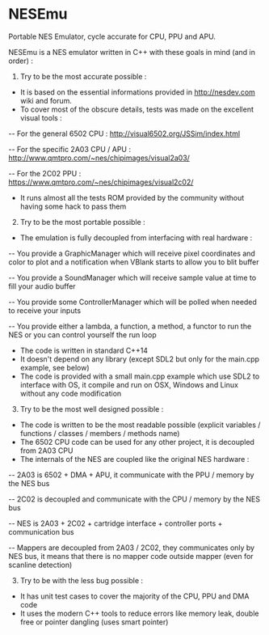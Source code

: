 # NESEmu
Portable NES Emulator, cycle accurate for CPU, PPU and APU.

NESEmu is a NES emulator written in C++ with these goals in mind (and in order) :

1) Try to be the most accurate possible :

- It is based on the essential informations provided in http://nesdev.com wiki and forum.
- To cover most of the obscure details, tests was made on the excellent visual tools :

-- For the general 6502 CPU : http://visual6502.org/JSSim/index.html

-- For the specific 2A03 CPU / APU : http://www.qmtpro.com/~nes/chipimages/visual2a03/

-- For the 2C02 PPU : https://www.qmtpro.com/~nes/chipimages/visual2c02/
- It runs almost all the tests ROM provided by the community without having some hack to pass them

2) Try to be the most portable possible :

- The emulation is fully decoupled from interfacing with real hardware :

-- You provide a GraphicManager which will receive pixel coordinates and color to plot and a notification when VBlank starts to allow you to blit buffer

-- You provide a SoundManager which will receive sample value at time to fill your audio buffer

-- You provide some ControllerManager which will be polled when needed to receive your inputs

-- You provide either a lambda, a function, a method, a functor to run the NES or you can control yourself the run loop
- The code is written in standard C++14
- It doesn't depend on any library (except SDL2 but only for the main.cpp example, see below)
- The code is provided with a small main.cpp example which use SDL2 to interface with OS, it compile and run on OSX, Windows and Linux without any code modification

3) Try to be the most well designed possible :
- The code is written to be the most readable possible (explicit variables / functions / classes / members / methods name)
- The 6502 CPU code can be used for any other project, it is decoupled from 2A03 CPU
- The internals of the NES are coupled like the original NES hardware :

-- 2A03 is 6502 + DMA + APU, it communicate with the PPU / memory by the NES bus

-- 2C02 is decoupled and communicate with the CPU / memory by the NES bus

-- NES is 2A03 + 2C02 + cartridge interface + controller ports + communication bus

-- Mappers are decoupled from 2A03 / 2C02, they communicates only by NES bus, it means that there is no mapper code outside mapper (even for scanline detection)

3) Try to be with the less bug possible :

- It has unit test cases to cover the majority of the CPU, PPU and DMA code
- It uses the modern C++ tools to reduce errors like memory leak, double free or pointer dangling (uses smart pointer)
